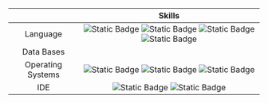 <!-- my-skills -->
|   | Skills |
| :------------: | :---------------: |
| Language | ![Static Badge](https://img.shields.io/badge/_-Python-30aecf?logo=python&logoColor=f2c867) ![Static Badge](https://img.shields.io/badge/_-C%2B%2B-30aecf?logo=c%2B%2B&logoColor=f2c867) ![Static Badge](https://img.shields.io/badge/_-R-30aecf?logo=r&logoColor=f2c867) ![Static Badge](https://img.shields.io/badge/_-HTML5-30aecf?logo=html5&logoColor=f2c867) |
| Data Bases |  |
| Operating Systems | ![Static Badge](https://img.shields.io/badge/-Kali-003472?logo=kalilinux&logoColor=a4e2c6) ![Static Badge](https://img.shields.io/badge/-Windows-003472?logo=windows10&logoColor=a4e2c6) ![Static Badge](https://img.shields.io/badge/-MacOS-003472?logo=macos&logoColor=a4e2c6) |
| IDE | ![Static Badge](https://img.shields.io/badge/_-PyCharm-392f41?logo=pycharm&logoColor=b0a4e3) ![Static Badge](https://img.shields.io/badge/-VSCode-392f41?logo=visualstudiocode&logoColor=b0a4e3) |


